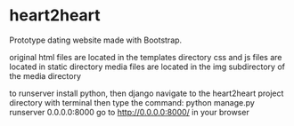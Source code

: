 # heart2heart
Prototype dating website made with Bootstrap.

original html files are located in the templates directory
css and js files are located in static directory
media files are located in the img subdirectory of the media directory


to runserver install python, then django
navigate to the heart2heart project directory with terminal
then type the command: python manage.py runserver 0.0.0.0:8000
go to http://0.0.0.0:8000/ in your browser